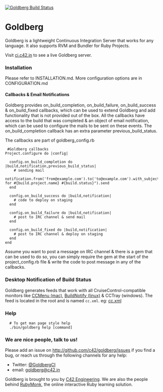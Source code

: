 <a href='http://ci.c42.in/projects/goldberg'><img src='http://ci.c42.in/projects/goldberg.png' alt='Goldberg Build Status'></a>

# Goldberg

Goldberg is a lightweight Continuous Integration Server that works for any language. It also supports RVM and Bundler for Ruby Projects.

Visit [ci.c42.in][] to see a live Goldberg server.

### Installation

Please refer to INSTALLATION.md. More configuration options are in CONFIGURATION.md
       
#### Callbacks & Email Notifications

Goldberg provides on_build_completion, on_build_failure, on_build_success & on_build_fixed callbacks, which can be used to extend Goldberg and add functionality that is not provided out of the box. All the callbacks have access to the build that was completed & an object of email notification, which can be used to configure the mails to be sent on these events. The on_build_completion callback has an extra parameter previous_build_status.

The callbacks are part of goldberg_config.rb

     #Goldberg callbacks
    Project.configure do |config|

      config.on_build_completion do |build,notification,previous_build_status|
        # sending mail
        notification.from('from@example.com').to('to@example.com').with_subject("build for #{build.project.name} #{build.status}").send
      end

      config.on_build_success do |build,notification|
        # code to deploy on staging
      end

      config.on_build_failure do |build,notification|
        # post to IRC channel & send mail
      end

      config.on_build_fixed do |build,notification|
        # post to IRC channel & deploy on staging
      end
    end

Assume you want to post a message on IRC channel & there is a gem that can be used to do so, you can simply require the gem at the start of the project_config.rb file & write the code to post message in any of the callbacks.

### Desktop Notification of Build Status

Goldberg generates feeds that work with all CruiseControl-compatible monitors like [CCMenu (mac)][], [BuildNotify (linux)][] & CCTray (windows). The feed is located in the root and is named `cc.xml`. eg: [cc.xml](http://ci.c42.in/cc.xml)

### Help

      # To get man page style help
      ./bin/goldberg help [command]

### We are nice people, talk to us!

Please add an issue on http://github.com/c42/goldberg/issues if you find a bug, or reach us through the following channels for any help:

-   Twitter: [@GoldbergCI](http://twitter.com/GoldbergCI 'GoldbergCI')
-   email: goldberg@c42.in

Goldberg is brought to you by [C42 Engineering][]. We are also the people behind [RubyMonk][], the online interactive Ruby learning solution.

  [C42 Engineering]: http://c42.in
  [CruiseControl.rb]: https://github.com/thoughtworks/cruisecontrol.rb
  [ci.c42.in]: http://ci.c42.in
  [CCMenu (mac)]: http://ccmenu.sourceforge.net/
  [BuildNotify (linux)]: https://bitbucket.org/Anay/buildnotify/wiki/Home
  [RubyMonk]: http://rubymonk.com
  [Bundler]: http://gembundler.com/


